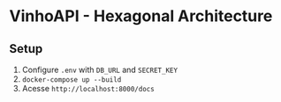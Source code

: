 # VinhoAPI - Hexagonal Architecture

## Setup

1. Configure `.env` with `DB_URL` and `SECRET_KEY`
2. `docker-compose up --build`
3. Acesse `http://localhost:8000/docs`
